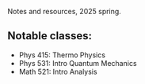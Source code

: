 Notes and resources, 2025 spring.
## Notable classes:
- Phys 415: Thermo Physics
- Phys 531: Intro Quantum Mechanics
- Math 521: Intro Analysis
